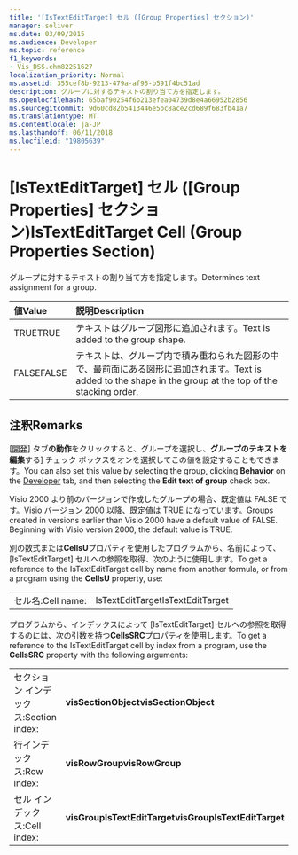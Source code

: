 ```yaml
---
title: '[IsTextEditTarget] セル ([Group Properties] セクション)'
manager: soliver
ms.date: 03/09/2015
ms.audience: Developer
ms.topic: reference
f1_keywords:
- Vis_DSS.chm82251627
localization_priority: Normal
ms.assetid: 355cef8b-9213-479a-af95-b591f4bc51ad
description: グループに対するテキストの割り当て方を指定します。
ms.openlocfilehash: 65baf90254f6b213efea04739d8e4a66952b2856
ms.sourcegitcommit: 9d60cd82b5413446e5bc8ace2cd689f683fb41a7
ms.translationtype: MT
ms.contentlocale: ja-JP
ms.lasthandoff: 06/11/2018
ms.locfileid: "19805639"
---
```

# <a name="istextedittarget-cell-group-properties-section"></a><span data-ttu-id="438b4-103">[IsTextEditTarget] セル ([Group Properties] セクション)</span><span class="sxs-lookup"><span data-stu-id="438b4-103">IsTextEditTarget Cell (Group Properties Section)</span></span>

<span data-ttu-id="438b4-104">グループに対するテキストの割り当て方を指定します。</span><span class="sxs-lookup"><span data-stu-id="438b4-104">Determines text assignment for a group.</span></span>
  
|<span data-ttu-id="438b4-105">**値**</span><span class="sxs-lookup"><span data-stu-id="438b4-105">**Value**</span></span>|<span data-ttu-id="438b4-106">**説明**</span><span class="sxs-lookup"><span data-stu-id="438b4-106">**Description**</span></span>|
|:-----|:-----|
|<span data-ttu-id="438b4-107">TRUE</span><span class="sxs-lookup"><span data-stu-id="438b4-107">TRUE</span></span>  <br/> |<span data-ttu-id="438b4-108">テキストはグループ図形に追加されます。</span><span class="sxs-lookup"><span data-stu-id="438b4-108">Text is added to the group shape.</span></span>  <br/> |
|<span data-ttu-id="438b4-109">FALSE</span><span class="sxs-lookup"><span data-stu-id="438b4-109">FALSE</span></span>  <br/> |<span data-ttu-id="438b4-110">テキストは、グループ内で積み重ねられた図形の中で、最前面にある図形に追加されます。</span><span class="sxs-lookup"><span data-stu-id="438b4-110">Text is added to the shape in the group at the top of the stacking order.</span></span>  <br/> |
   
## <a name="remarks"></a><span data-ttu-id="438b4-111">注釈</span><span class="sxs-lookup"><span data-stu-id="438b4-111">Remarks</span></span>

<span data-ttu-id="438b4-112">[[開発](run-in-developer-mode-display-the-developer-tab.md)] タブ**の動作**をクリックすると、グループを選択し、**グループのテキストを編集**する] チェック ボックスをオンを選択してこの値を設定することもできます。</span><span class="sxs-lookup"><span data-stu-id="438b4-112">You can also set this value by selecting the group, clicking **Behavior** on the [Developer](run-in-developer-mode-display-the-developer-tab.md) tab, and then selecting the **Edit text of group** check box.</span></span> 
  
<span data-ttu-id="438b4-p101">Visio 2000 より前のバージョンで作成したグループの場合、既定値は FALSE です。Visio バージョン 2000 以降、既定値は TRUE になっています。</span><span class="sxs-lookup"><span data-stu-id="438b4-p101">Groups created in versions earlier than Visio 2000 have a default value of FALSE. Beginning with Visio version 2000, the default value is TRUE.</span></span> 
  
<span data-ttu-id="438b4-115">別の数式または**CellsU**プロパティを使用したプログラムから、名前によって、[IsTextEditTarget] セルへの参照を取得、次のように使用します。</span><span class="sxs-lookup"><span data-stu-id="438b4-115">To get a reference to the IsTextEditTarget cell by name from another formula, or from a program using the **CellsU** property, use:</span></span> 
  
|||
|:-----|:-----|
|<span data-ttu-id="438b4-116">セル名:</span><span class="sxs-lookup"><span data-stu-id="438b4-116">Cell name:</span></span>  <br/> |<span data-ttu-id="438b4-117">IsTextEditTarget</span><span class="sxs-lookup"><span data-stu-id="438b4-117">IsTextEditTarget</span></span>  <br/> |
   
<span data-ttu-id="438b4-118">プログラムから、インデックスによって [IsTextEditTarget] セルへの参照を取得するのには、次の引数を持つ**CellsSRC**プロパティを使用します。</span><span class="sxs-lookup"><span data-stu-id="438b4-118">To get a reference to the IsTextEditTarget cell by index from a program, use the **CellsSRC** property with the following arguments:</span></span> 
  
|||
|:-----|:-----|
|<span data-ttu-id="438b4-119">セクション インデックス:</span><span class="sxs-lookup"><span data-stu-id="438b4-119">Section index:</span></span>  <br/> |<span data-ttu-id="438b4-120">**visSectionObject**</span><span class="sxs-lookup"><span data-stu-id="438b4-120">**visSectionObject**</span></span> <br/> |
|<span data-ttu-id="438b4-121">行インデックス:</span><span class="sxs-lookup"><span data-stu-id="438b4-121">Row index:</span></span>  <br/> |<span data-ttu-id="438b4-122">**visRowGroup**</span><span class="sxs-lookup"><span data-stu-id="438b4-122">**visRowGroup**</span></span> <br/> |
|<span data-ttu-id="438b4-123">セル インデックス:</span><span class="sxs-lookup"><span data-stu-id="438b4-123">Cell index:</span></span>  <br/> |<span data-ttu-id="438b4-124">**visGroupIsTextEditTarget**</span><span class="sxs-lookup"><span data-stu-id="438b4-124">**visGroupIsTextEditTarget**</span></span> <br/> |
   

